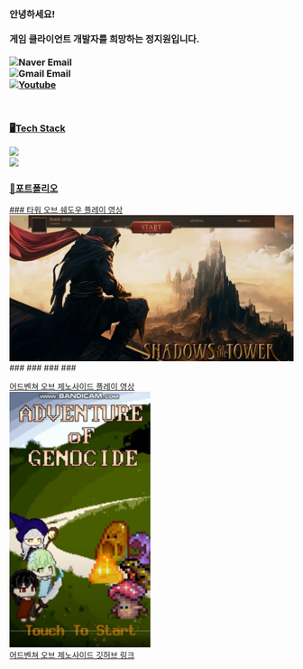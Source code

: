<h3>안녕하세요!<br><br>
게임 클라이언트 개발자를 희망하는 정지원입니다.<br><br>
<img src="https://img.shields.io/badge/rko6789@naver.com-007C4A?style=flat&logo=naver&logoColor=white" alt="Naver Email"><br>
<img src="https://img.shields.io/badge/jgw990929@gmail.com-D14836?style=flat&logo=gmail&logoColor=white" alt="Gmail Email"><br>
<a href="https://www.youtube.com/@Ji_One_E"><img src="https://img.shields.io/badge/ji_Circle-D14836?style=flat&logo=Youtube&logoColor=white" alt="Youtube">
</h3><br>

<h3>🖥️Tech Stack</h3>
<img src="https://img.shields.io/badge/CPLUSPLUS-00599C?style=flat&logo=c%2B%2B&logoColor=white"><br>
<img src="https://img.shields.io/badge/CSHARP-239120?style=flat&logo=c-sharp&logoColor=white"><br>

<h3>📂포트폴리오</h3>
###
<a href="https://www.youtube.com/watch?v=pAdqJfbeLJE&t=225s">타워 오브 쉐도우 플레이 영상<br>
<a href="https://www.youtube.com/watch?v=pAdqJfbeLJE&t=225s"><img src="https://raw.githubusercontent.com/NickJeongWib/NickJeongWib/refs/heads/main/Images/Shadow_BG.png"  width="600"/></a>
###
###
###
###
<br>

<a href="https://www.youtube.com/watch?v=5ywqxeDWAP8">어드벤쳐 오브 제노사이드 플레이 영상<br>
<a href="https://www.youtube.com/watch?v=5ywqxeDWAP8"><img src="https://raw.githubusercontent.com/NickJeongWib/NickJeongWib/refs/heads/main/Images/Adventure_Genocide.png"  width="250"/></a><br>
<a href="https://github.com/NickJeongWib/School_Survival_Project">어드벤쳐 오브 제노사이드 깃허브 링크

